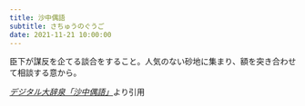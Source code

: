 ```yaml
---
title: 沙中偶語
subtitle: さちゅうのぐうご
date: 2021-11-21 10:00:00
---
```


臣下が謀反を企てる談合をすること。人気のない砂地に集まり、額を突き合わせて相談する意から。

<cite>[デジタル大辞泉「沙中偶語」](https://dictionary.goo.ne.jp/word/%E6%B2%99%E4%B8%AD%E5%81%B6%E8%AA%9E/)</cite>より引用